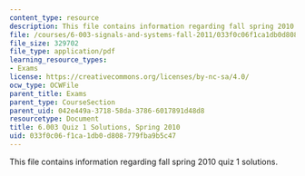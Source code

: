 ```yaml
---
content_type: resource
description: This file contains information regarding fall spring 2010 quiz 1 solutions.
file: /courses/6-003-signals-and-systems-fall-2011/033f0c06f1ca1db0d808779fba9b5c47_MIT6_003F11_S10q1_sol.pdf
file_size: 329702
file_type: application/pdf
learning_resource_types:
- Exams
license: https://creativecommons.org/licenses/by-nc-sa/4.0/
ocw_type: OCWFile
parent_title: Exams
parent_type: CourseSection
parent_uid: 042e449a-3718-58da-3786-6017891d48d8
resourcetype: Document
title: 6.003 Quiz 1 Solutions, Spring 2010
uid: 033f0c06-f1ca-1db0-d808-779fba9b5c47
---
```

This file contains information regarding fall spring 2010 quiz 1 solutions.